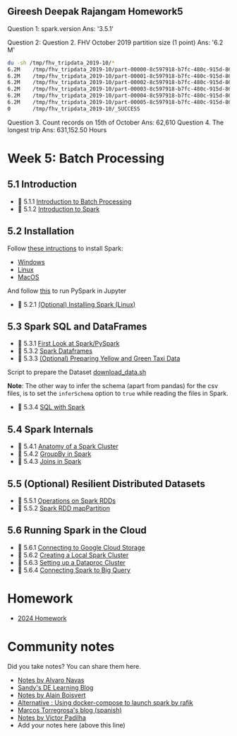 Gireesh Deepak Rajangam Homework5
----------------------------------

Question 1: spark.version
Ans: '3.5.1'

Question 2: Question 2. FHV October 2019 partition size (1 point)
Ans: '6.2 M'
```bash
du -sh /tmp/fhv_tripdata_2019-10/*
6.2M    /tmp/fhv_tripdata_2019-10/part-00000-8c597918-b7fc-480c-915d-869a67f72f83-c000.snappy.parquet
6.2M    /tmp/fhv_tripdata_2019-10/part-00001-8c597918-b7fc-480c-915d-869a67f72f83-c000.snappy.parquet
6.2M    /tmp/fhv_tripdata_2019-10/part-00002-8c597918-b7fc-480c-915d-869a67f72f83-c000.snappy.parquet
6.2M    /tmp/fhv_tripdata_2019-10/part-00003-8c597918-b7fc-480c-915d-869a67f72f83-c000.snappy.parquet
6.2M    /tmp/fhv_tripdata_2019-10/part-00004-8c597918-b7fc-480c-915d-869a67f72f83-c000.snappy.parquet
6.2M    /tmp/fhv_tripdata_2019-10/part-00005-8c597918-b7fc-480c-915d-869a67f72f83-c000.snappy.parquet
0       /tmp/fhv_tripdata_2019-10/_SUCCESS
```
Question 3. Count records on 15th of October 
Ans: 62,610
Question 4. The longest trip
Ans: 631,152.50 Hours


# Week 5: Batch Processing

## 5.1 Introduction

* :movie_camera: 5.1.1 [Introduction to Batch Processing](https://youtu.be/dcHe5Fl3MF8?list=PL3MmuxUbc_hJed7dXYoJw8DoCuVHhGEQb)
* :movie_camera: 5.1.2 [Introduction to Spark](https://youtu.be/FhaqbEOuQ8U?list=PL3MmuxUbc_hJed7dXYoJw8DoCuVHhGEQb)


## 5.2 Installation

Follow [these intructions](setup/) to install Spark:

* [Windows](setup/windows.md)
* [Linux](setup/linux.md)
* [MacOS](setup/macos.md)

And follow [this](setup/pyspark.md) to run PySpark in Jupyter

* :movie_camera: 5.2.1 [(Optional) Installing Spark (Linux)](https://youtu.be/hqUbB9c8sKg?list=PL3MmuxUbc_hJed7dXYoJw8DoCuVHhGEQb)


## 5.3 Spark SQL and DataFrames

* :movie_camera: 5.3.1 [First Look at Spark/PySpark](https://youtu.be/r_Sf6fCB40c?list=PL3MmuxUbc_hJed7dXYoJw8DoCuVHhGEQb) 
* :movie_camera: 5.3.2 [Spark Dataframes](https://youtu.be/ti3aC1m3rE8?list=PL3MmuxUbc_hJed7dXYoJw8DoCuVHhGEQb)
* :movie_camera: 5.3.3 [(Optional) Preparing Yellow and Green Taxi Data](https://youtu.be/CI3P4tAtru4?list=PL3MmuxUbc_hJed7dXYoJw8DoCuVHhGEQb)

Script to prepare the Dataset [download_data.sh](code/download_data.sh)

**Note**: The other way to infer the schema (apart from pandas) for the csv files, is to set the `inferSchema` option to `true` while reading the files in Spark.

* :movie_camera: 5.3.4 [SQL with Spark](https://www.youtube.com/watch?v=uAlp2VuZZPY&list=PL3MmuxUbc_hJed7dXYoJw8DoCuVHhGEQb)


## 5.4 Spark Internals

* :movie_camera: 5.4.1 [Anatomy of a Spark Cluster](https://youtu.be/68CipcZt7ZA&list=PL3MmuxUbc_hJed7dXYoJw8DoCuVHhGEQb)
* :movie_camera: 5.4.2 [GroupBy in Spark](https://youtu.be/9qrDsY_2COo&list=PL3MmuxUbc_hJed7dXYoJw8DoCuVHhGEQb)
* :movie_camera: 5.4.3 [Joins in Spark](https://youtu.be/lu7TrqAWuH4&list=PL3MmuxUbc_hJed7dXYoJw8DoCuVHhGEQb)

## 5.5 (Optional) Resilient Distributed Datasets

* :movie_camera: 5.5.1 [Operations on Spark RDDs](https://youtu.be/Bdu-xIrF3OM&list=PL3MmuxUbc_hJed7dXYoJw8DoCuVHhGEQb)
* :movie_camera: 5.5.2 [Spark RDD mapPartition](https://youtu.be/k3uB2K99roI&list=PL3MmuxUbc_hJed7dXYoJw8DoCuVHhGEQb)


## 5.6 Running Spark in the Cloud

* :movie_camera: 5.6.1 [Connecting to Google Cloud Storage ](https://youtu.be/Yyz293hBVcQ&list=PL3MmuxUbc_hJed7dXYoJw8DoCuVHhGEQb)
* :movie_camera: 5.6.2 [Creating a Local Spark Cluster](https://youtu.be/HXBwSlXo5IA&list=PL3MmuxUbc_hJed7dXYoJw8DoCuVHhGEQb)
* :movie_camera: 5.6.3 [Setting up a Dataproc Cluster](https://youtu.be/osAiAYahvh8&list=PL3MmuxUbc_hJed7dXYoJw8DoCuVHhGEQb)
* :movie_camera: 5.6.4 [Connecting Spark to Big Query](https://youtu.be/HIm2BOj8C0Q&list=PL3MmuxUbc_hJed7dXYoJw8DoCuVHhGEQb)


# Homework


* [2024 Homework](../cohorts/2024)


# Community notes

Did you take notes? You can share them here.

* [Notes by Alvaro Navas](https://github.com/ziritrion/dataeng-zoomcamp/blob/main/notes/5_batch_processing.md)
* [Sandy's DE Learning Blog](https://learningdataengineering540969211.wordpress.com/2022/02/24/week-5-de-zoomcamp-5-2-1-installing-spark-on-linux/)
* [Notes by Alain Boisvert](https://github.com/boisalai/de-zoomcamp-2023/blob/main/week5.md)
* [Alternative : Using docker-compose to launch spark by rafik](https://gist.github.com/rafik-rahoui/f98df941c4ccced9c46e9ccbdef63a03) 
* [Marcos Torregrosa's blog (spanish)](https://www.n4gash.com/2023/data-engineering-zoomcamp-semana-5-batch-spark)
* [Notes by Victor Padilha](https://github.com/padilha/de-zoomcamp/tree/master/week5)
* Add your notes here (above this line)
